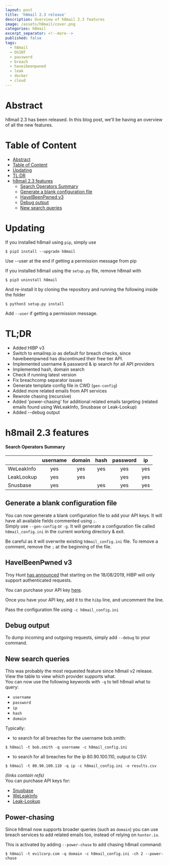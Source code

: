 ```yaml
---
layout: post
title: 'h8mail 2.3 release'
description: Overview of h8mail 2.3 features
image: /assets/h8mail/cover.png
categories: h8mail
excerpt_separator: <!--more-->
published: false
tags:
  - h8mail
  - OSINT
  - password
  - breach
  - haveibeenpwned
  - leak
  - docker
  - cloud
---
```


# Abstract

h8mail 2.3 has been released. In this blog post, we'll be having an overview of all the new features.

<!--more-->


# Table of Content

- [Abstract](#abstract)
- [Table of Content](#table-of-content)
- [Updating](#updating)
- [TL;DR](#tldr)
- [h8mail 2.3 features](#h8mail-23-features)
    - [Search Operators Summary](#search-operators-summary)
  - [Generate a blank configuration file](#generate-a-blank-configuration-file)
  - [HaveIBeenPwned v3](#haveibeenpwned-v3)
  - [Debug output](#debug-output)
  - [New search queries](#new-search-queries)

# Updating

If you installed h8mail using `pip`, simply use

```
$ pip3 install --upgrade h8mail
```

Use --user at the end if getting a permission message from pip

If you installed h8mail using the `setup.py` file, remove h8mail with  

```
$ pip3 uninstall h8mail
```

And re-install it by cloning the repository and running the following inside the folder 
```
$ python3 setup.py install
```
Add `--user` if getting a permission message.


# TL;DR

* Added HIBP v3
* Switch to emailrep.io as default for breach checks, since haveibeenpwned has discontinued their free tier API.
* Implemented username & password & ip search for all API providers
* Implemented hash, domain search
* Check if running latest version
* Fix breachcomp separator issues
* Generate template config file in CWD (`gen-config`)
* Added more related emails from API services
* Rewrote chasing (recursive)
* Added 'power-chasing' for additional related emails targeting (related emails found using WeLeakInfo, Snusbase or Leak-Lookup)
* Added --debug output

# h8mail 2.3 features

#### Search Operators Summary

|            | username | domain | hash | password |       ip       |
|------------|:--------:|:------:|:----:|:--------:|:--------------:|
| WeLeakInfo |    yes   |   yes  |  yes |    yes   |    yes    |
| LeakLookup |    yes   |   yes  |      |    yes   | yes  |
| Snusbase   |    yes   |        |  yes |    yes   |  yes   |


## Generate a blank configuration file

You can now generate a blank configuration file to add your API keys. It will have all available fields commented using `;`.  
Simply use `--gen-config` or `-g`. It will generate a configuration file called `h8mail_config.ini` in the current working directory & exit.

Be careful as it will overwrite existing `h8mail_config.ini` file.
To remove a comment, remove the `;` at the beginning of the file.


## HaveIBeenPwned v3

Troy Hunt [has announced](https://www.troyhunt.com/authentication-and-the-have-i-been-pwned-api/) that starting on the 18/08/2019, HIBP will only support authenticated requests.

You can purchase your API key [here](https://haveibeenpwned.com/API/Key?ref=h8mail).

Once you have your API key, add it to the `hibp` line, and uncomment the line.

Pass the configuration file using `-c h8mail_config.ini`

## Debug output

To dump incoming and outgoing requests, simply add `--debug` to your command.

## New search queries

This was probably the most requested feature since h8mail v2 release. View the table to view which provider supports what.  
You can now use the following keywords with `-q` to tell h8mail what to query:  
* `username`
* `password`
* `ip`
* `hash`
* `domain`

Typically:

* to search for all breaches for the username bob.smith:
```
$ h8mail -t bob.smith -q username -c h8mail_config.ini
```

* to search for all breaches for the ip 80.90.100.110, output to CSV:
```
$ h8mail -t 80.90.100.110 -q ip -c h8mail_config.ini -o results.csv
```

*(links contain refs)*  
You can purchase API keys for:  
- [Snusbase](https://snusbase.com/?ref=h8mail)
- [WeLeakInfo](https://weleakinfo.com/?ref=h8mail)
- [Leak-Lookup](https://leak-lookup.com/?ref=h8mail)

## Power-chasing

Since h8mail now supports broader queries (such as `domain`) you can use breach services to add related emails too, instead of relying on `hunter.io`.  

This is activated by adding `--power-chase` to add chasing h8mail command:

```
$ h8mail -t evilcorp.com -q domain -c h8mail_config.ini -ch 2 --power-chase
```